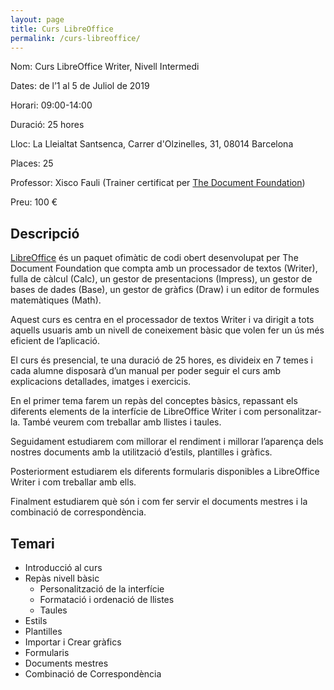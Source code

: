 ```yaml
---
layout: page
title: Curs LibreOffice
permalink: /curs-libreoffice/
---
```


Nom: Curs LibreOffice Writer, Nivell Intermedi

Dates: de l’1 al 5 de Juliol de 2019

Horari: 09:00-14:00

Duració: 25 hores

Lloc: La Lleialtat Santsenca, Carrer d'Olzinelles, 31, 08014 Barcelona

Places: 25

Professor: Xisco Fauli (Trainer certificat per [The Document Foundation](https://www.documentfoundation.org/gethelp/trainers/))

Preu: 100 €

## Descripció

[LibreOffice](https://libreoffice.org) és un paquet ofimàtic de codi obert desenvolupat per The Document Foundation que compta amb un processador de textos (Writer), fulla de càlcul (Calc), un gestor de presentacions (Impress), un gestor de bases de dades (Base), un gestor de gràfics (Draw) i un editor de formules matemàtiques (Math).

Aquest curs es centra en el processador de textos Writer i va dirigit a tots aquells usuaris amb un nivell de coneixement bàsic que volen fer un ús més eficient de l’aplicació.

El curs és presencial, te una duració de 25 hores, es divideix en 7 temes i cada alumne disposarà d’un manual per poder seguir el curs amb explicacions detallades, imatges i exercicis.

En el primer tema farem un repàs del conceptes bàsics, repassant els diferents elements de la interfície de LibreOffice Writer i com personalitzar-la. També veurem com treballar amb llistes i taules.

Seguidament estudiarem com millorar el rendiment i millorar l’aparença dels nostres documents amb la utilització d’estils, plantilles i gràfics.

Posteriorment estudiarem els diferents formularis disponibles a LibreOffice Writer i com treballar amb ells.

Finalment estudiarem què són i com fer servir el documents mestres i la combinació de correspondència.

## Temari

* Introducció al curs
* Repàs nivell bàsic
    * Personalització de la interfície
    * Formatació i ordenació de llistes
    * Taules
* Estils
* Plantilles
* Importar i Crear gràfics
* Formularis
* Documents mestres
* Combinació de Correspondència
